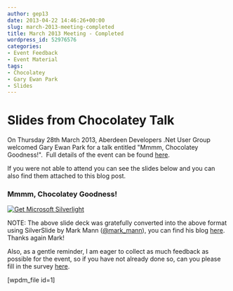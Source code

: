 ```yaml
---
author: gep13
date: 2013-04-22 14:46:26+00:00
slug: march-2013-meeting-completed
title: March 2013 Meeting - Completed
wordpress_id: 52976576
categories:
- Event Feedback
- Event Material
tags:
- Chocolatey
- Gary Ewan Park
- Slides
---
```


# Slides from Chocolatey Talk


On Thursday 28th March 2013, Aberdeen Developers .Net User Group welcomed Gary Ewan Park for a talk entitled "Mmmm, Chocolatey Goodness!".  Full details of the event can be found [here](http://www.aberdeendevelopers.co.uk/adnuguk-march-2013-meeting/).

If you were not able to attend you can see the slides below and you can also find them attached to this blog post.


### Mmmm, Chocolatey Goodness!




[ ![Get Microsoft Silverlight](http://go.microsoft.com/fwlink/?LinkId=161376) ](http://go.microsoft.com/fwlink/?LinkID=149156&v=4.0.50401.0)







NOTE: The above slide deck was gratefully converted into the above format using SilverSlide by Mark Mann ([@mark_mann](http://twitter.com/#!/@mark_mann)), you can find his blog [here](http://blog.mark-mann.co.uk/). Thanks again Mark!



Also, as a gentle reminder, I am eager to collect as much feedback as possible for the event, so if you have not already done so, can you please fill in the survey [here](http://www.surveymonkey.com/s/MZWQP5T).

[wpdm_file id=1]
